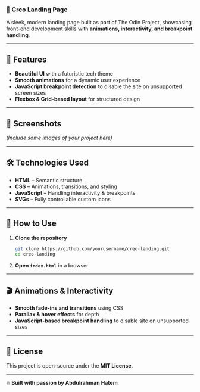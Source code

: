 ### **🚀 Creo Landing Page**  
A sleek, modern landing page built as part of The Odin Project, showcasing front-end development skills with **animations, interactivity, and breakpoint handling**.

---

## **🌟 Features**
- **Beautiful UI** with a futuristic tech theme  
- **Smooth animations** for a dynamic user experience  
- **JavaScript breakpoint detection** to disable the site on unsupported screen sizes  
- **Flexbox & Grid-based layout** for structured design  

---

## **📸 Screenshots**
*(Include some images of your project here)*  

---

## **🛠️ Technologies Used**
- **HTML** – Semantic structure  
- **CSS** – Animations, transitions, and styling  
- **JavaScript** – Handling interactivity & breakpoints  
- **SVGs** – Fully controllable custom icons  

---

## **📌 How to Use**
1. **Clone the repository**  
   ```bash
   git clone https://github.com/yourusername/creo-landing.git
   cd creo-landing
   ```
2. **Open `index.html`** in a browser  

---

## **🎬 Animations & Interactivity**
- **Smooth fade-ins and transitions** using CSS  
- **Parallax & hover effects** for depth  
- **JavaScript-based breakpoint handling** to disable site on unsupported sizes  

---

## **📄 License**
This project is open-source under the **MIT License**.

---

🔥 **Built with passion by Abdulrahman Hatem**  
